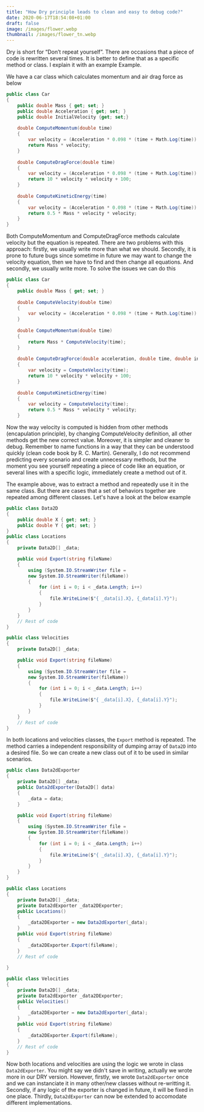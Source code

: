 ```yaml
---
title: "How Dry principle leads to clean and easy to debug code?"
date: 2020-06-17T18:54:08+01:00
draft: false
image: /images/flower.webp
thumbnail: /images/flower_tn.webp
---
```



Dry is short for “Don’t repeat yourself”. There are occasions that a piece of code is rewritten several times. It is better to define that as a specific method or class. I explain it with an example
Example.

We have a car class which calculates momentum and air drag force as below

```c#
public class Car
{
    public double Mass { get; set; }
    public double Acceleration { get; set; }
    public double InitialVelocity {get; set;}
       
    double ComputeMomentum(double time)
    {
        var velocity = (Acceleration * 0.098 * (time + Math.Log(time)) + 0.1 * time + InitialVelocity;
        return Mass * velocity;
    }
        
    double ComputeDragForce(double time)
    {
        var velocity = (Acceleration * 0.098 * (time + Math.Log(time)) + 0.1 * time + InitialVelocity;
        return 10 * velocity * velocity + 100;
    }
        
    double ComputeKineticEnergy(time)
    {
        var velocity = (Acceleration * 0.098 * (time + Math.Log(time)) + 0.1 * time + InitialVelocity;
        return 0.5 * Mass * velocity * velocity;
    }
}
```

Both ComputeMomentum and ComputeDragForce methods calculate velocity but the equation is repeated. There are two problems with this approach: firstly, we usually write more than what we should.  Secondly, it is prone to future bugs since sometime in future we may want to change the velocity equation, then we have to find and then change all equations. And secondly, we usually write more. 
To solve the issues we can do this

```C#
public class Car
{
    public double Mass { get; set; }
        
    double ComputeVelocity(double time)
    {
        var velocity = (Acceleration * 0.098 * (time + Math.Log(time)) + 0.1 * time + InitialVelocity;        
    }
        
    double ComputeMomentum(double time)
    {
        return Mass * ComputeVelocity(time);
    }
        
    double ComputeDragForce(double acceleration, double time, double initialVelocity)
    {
        var velocity = ComputeVelocity(time);
        return 10 * velocity * velocity + 100;
    }
        
    double ComputeKineticEnergy(time)
    {
        var velocity = ComputeVelocity(time);
        return 0.5 * Mass * velocity * velocity;
    }
```

Now the way velocity is computed is hidden from other methods (encapulation principle), by changing ComputeVelocity definition, all other methods get the new correct value. 
Moreover, it is simpler and cleaner to debug. Remember to name functions in a way that they can be understood quickly (clean code book by R. C. Martin).
Generally, I do not recommend predicting every scenario and 
create unnecessary methods, but the moment you see 
yourself repeating a piece of code like an equation, 
or several lines with a specific logic, immediately create a method out of it. 


The example above, was to extract a method and repeatedly use it in the same class. 
But there are cases that a set of behaviors together are repeated among different classes.
Let's have a look at the below example

```C#
public class Data2D
{
	public double X { get; set; }
	public double Y { get; set; }
}
public class Locations
{
	private Data2D[] _data;

	public void Export(string fileName)
	{
		using (System.IO.StreamWriter file =
		new System.IO.StreamWriter(fileName))
		{
			for (int i = 0; i < _data.Length; i++)
			{
				file.WriteLine($"{ _data[i].X}, {_data[i].Y}");
			}
		}
	}
	// Rest of code
}

public class Velocities
{
	private Data2D[] _data;

	public void Export(string fileName)
	{
		using (System.IO.StreamWriter file =
		new System.IO.StreamWriter(fileName))
		{
			for (int i = 0; i < _data.Length; i++)
			{
				file.WriteLine($"{ _data[i].X}, {_data[i].Y}");
			}
		}
	}
	// Rest of code
}
```

In both locations and velocities classes, the `Export` method is repeated. The method carries a independent responsibility of 
dumping array of `Data2D` into a desired file. So we can create a new class out of it to be used in similar scenarios.

```C#
public class Data2dExporter
{
	private Data2D[] _data;
	public Data2dExporter(Data2D[] data)
	{
		_data = data;
	}

	public void Export(string fileName)
	{
		using (System.IO.StreamWriter file =
		new System.IO.StreamWriter(fileName))
		{
			for (int i = 0; i < _data.Length; i++)
			{
				file.WriteLine($"{ _data[i].X}, {_data[i].Y}");
			}
		}
	}
}

public class Locations
{
	private Data2D[] _data;
	private Data2dExporter _data2DExporter;
	public Locations()
	{
		_data2DExporter = new Data2dExporter(_data);
	}
	public void Export(string fileName)
	{
		_data2DExporter.Export(fileName);
	}
	// Rest of code
	
}

public class Velocities
{
	private Data2D[] _data;
	private Data2dExporter _data2DExporter;
	public Velocities()
	{
		_data2DExporter = new Data2dExporter(_data);
	}
	public void Export(string fileName)
	{
		_data2DExporter.Export(fileName);
	}
	// Rest of code
}
```

Now both locations and velocities are using the logic we wrote in class `Data2dExporter`. 
You might say we didn't save in writing, actually we wrote more in our DRY version. 
However, firstly, we wrote `Data2dExporter` once and we can instanciate it in many other/new classes
without re-writting it. Secondly, if any logic of the exporter is changed in future, it will be fixed 
in one place. Thirdly, `Data2dExporter` can now be extended to accomodate different implementations. 
